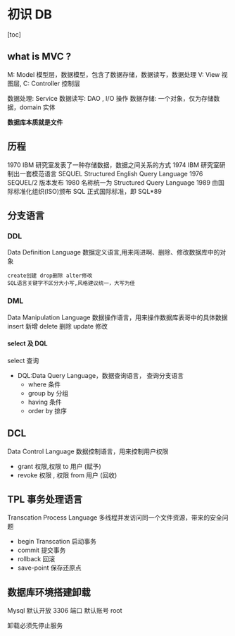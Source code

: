 # 初识 DB

[toc]

## what is MVC ?

M: Model 模型层，数据模型，包含了数据存储，数据读写，数据处理
V: View 视图层,
C: Controller 控制层

数据处理: Service
数据读写: DAO , I/O 操作
数据存储: 一个对象，仅为存储数据，domain 实体

**数据库本质就是文件**

## 历程

1970 IBM 研究室发表了一种存储数据，数据之间关系的方式
1974 IBM 研究室研制出一套模范语言 SEQUEL Structured English Query Language
1976 SEQUEL/2 版本发布
1980 名称统一为 Structured Query Language
1989 由国际标准化组织(ISO)颁布 SQL 正式国际标准，即 SQL\*89

## 分支语言

### DDL

Data Definition Language 数据定义语言,用来闯进啊、删除、修改数据库中的对象

    create创建 drop删除 alter修改
    SQL语言关键字不区分大小写,风格建议统一，大写为佳

### DML

Data Manipulation Language 数据操作语言，用来操作数据库表哥中的具体数据
insert 新增
delete 删除
update 修改

#### select 及 DQL

select 查询

- DQL:Data Query Language，数据查询语言， 查询分支语言
  - where 条件
  - group by 分组
  - having 条件
  - order by 排序

## DCL

Data Control Language 数据控制语言，用来控制用户权限

- grant 权限,权限 to 用户 (赋予)
- revoke 权限 , 权限 from 用户 (回收)

## TPL 事务处理语言

Transcation Process Language
多线程并发访问同一个文件资源，带来的安全问题

- begin Transcation 启动事务
- commit 提交事务
- rollback 回滚
- save-point 保存还原点

## 数据库环境搭建卸载

Mysql 默认开放 3306 端口
默认账号 root

卸载必须先停止服务
